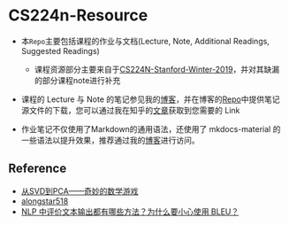 # CS224n-Resource

-   本`Repo`主要包括课程的作业与文档(Lecture, Note, Additional Readings, Suggested Readings)
    -   课程资源部分主要来自于[CS224N-Stanford-Winter-2019](<https://github.com/zhanlaoban/CS224N-Stanford-Winter-2019>)，并对其缺漏的部分课程note进行补充

-   课程的 Lecture 与 Note 的笔记参见我的[博客](https://looperxx.github.io/CS224n-2019-01-Introduction%20and%20Word%20Vectors/)，并在博客的[Repo](<https://github.com/LooperXX/LooperXX.github.io>)中提供笔记源文件的下载，您可以通过我在知乎的[文章](https://zhuanlan.zhihu.com/p/68502016)获取到您需要的 Link

-   作业笔记不仅使用了Markdown的通用语法，还使用了 mkdocs-material 的一些语法以提升效果，推荐通过我的[博客](<https://looperxx.github.io/CS224n-2019-Assignment/>)进行访问。

## Reference

-   [从SVD到PCA——奇妙的数学游戏](<https://my.oschina.net/findbill/blog/535044>)
-   [alongstar518](https://github.com/alongstar518/CS224NHomeworks)
-   [NLP 中评价文本输出都有哪些方法？为什么要小心使用 BLEU？](https://www.leiphone.com/news/201901/1ij9vMCBDQ84qJly.html)

